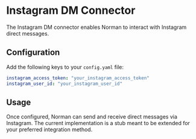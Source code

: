 # Instagram DM Connector

The Instagram DM connector enables Norman to interact with Instagram direct messages.

## Configuration

Add the following keys to your `config.yaml` file:

```yaml
instagram_access_token: "your_instagram_access_token"
instagram_user_id: "your_instagram_user_id"
```

## Usage

Once configured, Norman can send and receive direct messages via Instagram. The current implementation is a stub meant to be extended for your preferred integration method.
